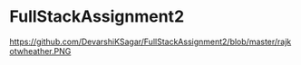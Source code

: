 # FullStackAssignment2

https://github.com/DevarshiKSagar/FullStackAssignment2/blob/master/rajkotwheather.PNG
